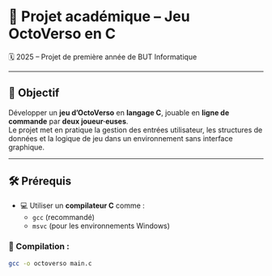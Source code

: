 # 🐙 Projet académique – Jeu OctoVerso en C  
🗓️ 2025 – Projet de première année de BUT Informatique

---

## 🎯 Objectif

Développer un **jeu d’OctoVerso** en **langage C**, jouable en **ligne de commande** par **deux joueur·euses**.  
Le projet met en pratique la gestion des entrées utilisateur, les structures de données et la logique de jeu dans un environnement sans interface graphique.

---

## 🛠️ Prérequis

- 💻 Utiliser un **compilateur C** comme :
  - `gcc` (recommandé)
  - `msvc` (pour les environnements Windows)

### 🔧 Compilation :
```bash
gcc -o octoverso main.c
